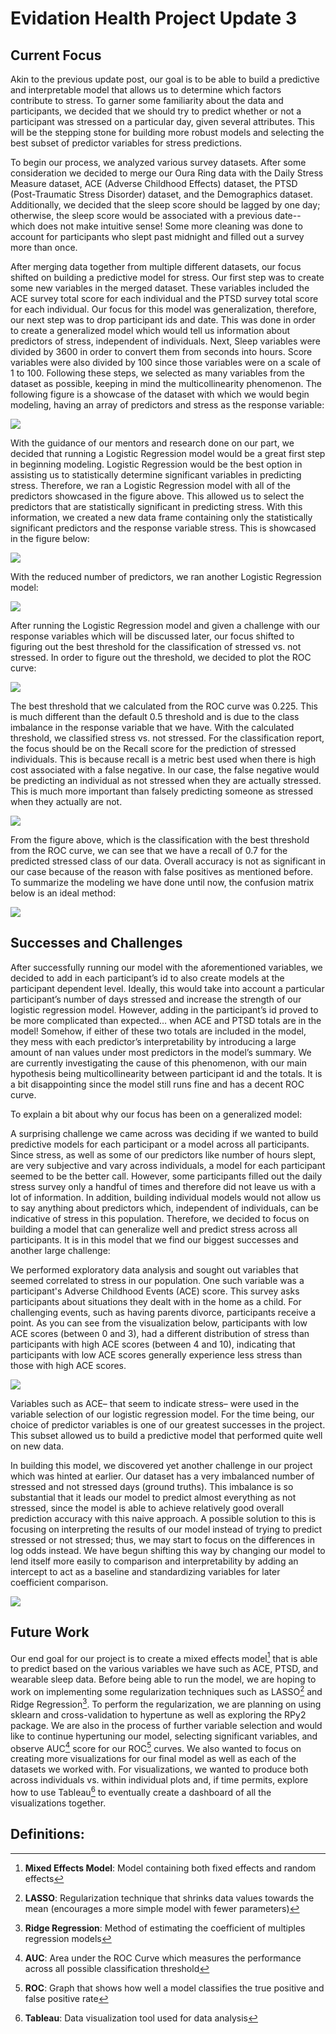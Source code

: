 # Evidation Health Project Update 3 

## Current Focus

Akin to the previous update post, our goal is to be able to build a predictive and interpretable model that allows us to determine which factors contribute to stress. To garner some familiarity about the data and participants, we decided that we should try to predict whether or not a participant was stressed on a particular day, given several attributes. This will be the stepping stone for building more robust models and selecting the best subset of predictor variables for stress predictions. 

To begin our process, we analyzed various survey datasets. After some consideration we decided to merge our Oura Ring data with the Daily Stress Measure dataset, ACE (Adverse Childhood Effects) dataset, the PTSD (Post-Traumatic Stress Disorder) dataset, and the Demographics dataset. Additionally, we decided that the sleep score should be lagged by one day; otherwise, the sleep score would be associated with a previous date-- which does not make intuitive sense! Some more cleaning was done to account for participants who slept past midnight and filled out a survey more than once.

After merging data together from multiple different datasets, our focus shifted on building a predictive model for stress. Our first step was to create some new variables in the merged dataset. These variables included the ACE survey total score for each individual and the PTSD survey total score for each individual. Our focus for this model was generalization, therefore, our next step was to drop participant ids and date. This was done in order to create a generalized model which would tell us information about predictors of stress, independent of individuals. Next, Sleep variables were divided by 3600 in order to convert them from seconds into hours. Score variables were also divided by 100 since those variables were on a scale of 1 to 100. Following these steps, we selected as many variables from the dataset as possible, keeping in mind the multicollinearity phenomenon. The following figure is a showcase of the dataset with which we would begin modeling, having an array of predictors and stress as the response variable:

![](https://cdn.discordapp.com/attachments/969726610284609606/969726782062362724/PP3Pic2.png)

With the guidance of our mentors and research done on our part, we decided that running a Logistic Regression model would be a great first step in beginning modeling. Logistic Regression would be the best option in assisting us to statistically determine significant variables in predicting stress. Therefore, we ran a Logistic Regression model with all of the predictors showcased in the figure above. This allowed us to select the predictors that are statistically significant in predicting stress. With this information, we created a new data frame containing only the statistically significant predictors and the response variable stress. This is showcased in the figure below:

![](https://cdn.discordapp.com/attachments/969726610284609606/969728003208773672/PP3Pic3.png)

With the reduced number of predictors, we ran another Logistic Regression model:

![](https://cdn.discordapp.com/attachments/969726610284609606/969728321950732358/Screen_Shot_2022-04-29_at_1.32.40_PM.png)

After running the Logistic Regression model and given a challenge with our response variables which will be discussed later, our focus shifted to figuring out the best threshold for the classification of stressed vs. not stressed. In order to figure out the threshold, we decided to plot the ROC curve:

![](https://cdn.discordapp.com/attachments/969726610284609606/969728736935153755/PP3Pic5.png)

The best threshold that we calculated from the ROC curve was 0.225. This is much different than the default 0.5 threshold and is due to the class imbalance in the response variable that we have. With the calculated threshold, we classified stress vs. not stressed. For the classification report, the focus should be on the Recall score for the prediction of stressed individuals. This is because recall is a metric best used when there is high cost associated with a false negative. In our case, the false negative would be predicting an individual as not stressed when they are actually stressed. This is much more important than falsely predicting someone as stressed when they actually are not.

![](https://cdn.discordapp.com/attachments/969726610284609606/969729019266338846/Screen_Shot_2022-04-29_at_2.01.02_PM.png)

From the figure above, which is the classification with the best threshold from the ROC curve, we can see that we have a recall of 0.7 for the predicted stressed class of our data. Overall accuracy is not as significant in our case because of the reason with false positives as mentioned before. To summarize the modeling we have done until now, the confusion matrix below is an ideal method:

![](https://cdn.discordapp.com/attachments/969726610284609606/969729239257595954/Screen_Shot_2022-04-29_at_2.39.11_PM.png)

## Successes and Challenges

After successfully running our model with the aforementioned variables, we decided to add in each participant’s id to also create models at the participant dependent level. Ideally, this would take into account a particular participant’s number of days stressed and increase the strength of our logistic regression model. However, adding in the participant’s id proved to be more complicated than expected… when ACE and PTSD totals are in the model! Somehow, if either of these two totals are included in the model, they mess with each predictor’s interpretability by introducing a large amount of nan values under most predictors in the model’s summary. We are currently investigating the cause of this phenomenon, with our main hypothesis being multicollinearity between participant id and the totals. It is a bit disappointing since the model still runs fine and has a decent ROC curve.

To explain a bit about why our focus has been on a generalized model:

A surprising challenge we came across was deciding if we wanted to build predictive models for each participant or a model across all participants. Since stress, as well as some of our predictors like number of hours slept, are very subjective and vary across individuals, a model for each participant seemed to be the better call. However, some participants filled out the daily stress survey only a handful of times and therefore did not leave us with a lot of information. In addition, building individual models would not allow us to say anything about predictors which, independent of individuals, can be indicative of stress in this population. Therefore, we decided to focus on building a model that can generalize well and predict stress across all participants. It is in this model that we find our biggest successes and another large challenge:

We performed exploratory data analysis and sought out variables that seemed correlated to stress in our population. One such variable was a participant's Adverse Childhood Events (ACE) score. This survey asks participants about situations they dealt with in the home as a child. For challenging events, such as having parents divorce, participants receive a point. As you can see from the visualization below, participants with low ACE scores (between 0 and 3), had a different distribution of stress than participants with high ACE scores (between 4 and 10), indicating that participants with low ACE scores generally experience less stress than those with high ACE scores.

![](https://cdn.discordapp.com/attachments/969726610284609606/969747754018557972/Screen_Shot_2022-04-29_at_4.45.59_PM.png)

Variables such as ACE– that seem to indicate stress– were used in the variable selection of our logistic regression model. For the time being, our choice of predictor variables is one of our greatest successes in the project. This subset allowed us to build a predictive model that performed quite well on new data.

In building this model, we discovered yet another challenge in our project which was hinted at earlier. Our dataset has a very imbalanced number of stressed and not stressed days (ground truths). This imbalance is so substantial that it leads our model to predict almost everything as not stressed, since the model is able to achieve relatively good overall prediction accuracy with this naive approach. A possible solution to this is focusing on interpreting the results of our model instead of trying to predict stressed or not stressed; thus, we may start to focus on the differences in log odds instead. We have begun shifting this way by changing our model to lend itself more easily to comparison and interpretability by adding an intercept to act as a baseline and standardizing variables for later coefficient comparison.

![](https://cdn.discordapp.com/attachments/969726610284609606/969747904342396988/Screen_Shot_2022-04-29_at_4.46.15_PM.png)

## Future Work

Our end goal for our project is to create a mixed effects model[^1] that is able to predict based on the various variables we have such as ACE, PTSD, and wearable sleep data. Before being able to run the model, we are hoping to work on implementing some regularization techniques such as LASSO[^2] and Ridge Regression[^3]. To perform the regularization, we are planning on using sklearn and cross-validation to hypertune as well as exploring the RPy2 package. We are also in the process of further variable selection and would like to continue hypertuning our model, selecting significant variables, and observe AUC[^4] score for our ROC[^5] curves. We also wanted to focus on creating more visualizations for our final model as well as each of the datasets we worked with. For visualizations, we wanted to produce both across individuals vs. within individual plots and, if time permits, explore how to use Tableau[^6] to eventually create a dashboard of all the visualizations together. 

## Definitions:
[^1]:**Mixed Effects Model**: Model containing both fixed effects and random effects 
[^2]:**LASSO**: Regularization technique that shrinks data values towards the mean (encourages a more simple model with fewer parameters)
[^3]:**Ridge Regression**: Method of estimating the coefficient of multiples regression models
[^4]:**AUC**: Area under the ROC Curve which measures the performance across all possible classification threshold
[^5]:**ROC**: Graph that shows how well a model classifies the true positive and false positive rate
[^6]:**Tableau**: Data visualization tool used for data analysis





